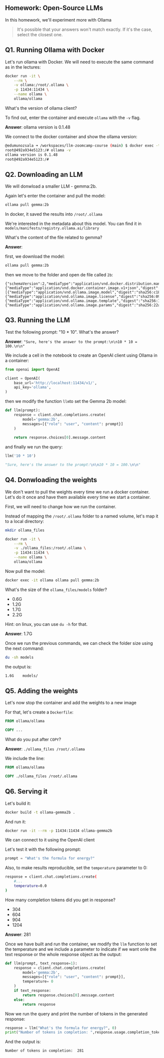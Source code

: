 ## Homework: Open-Source LLMs

In this homework, we'll experiment more with Ollama

> It's possible that your answers won't match exactly. If it's the case, select the closest one.

## Q1. Running Ollama with Docker

Let's run ollama with Docker. We will need to execute the 
same command as in the lectures:

```bash
docker run -it \
    --rm \
    -v ollama:/root/.ollama \
    -p 11434:11434 \
    --name ollama \
    ollama/ollama
```

What's the version of ollama client? 

To find out, enter the container and execute `ollama` with the `-v` flag.

**Answer**: ollama version is 0.1.48

We connect to the docker container and show the ollama version:
```bash
@edumunozsala ➜ /workspaces/llm-zoomcamp-course (main) $ docker exec -ti ollama bin/bash
root@492a934e5123:/# ollama -v
ollama version is 0.1.48
root@492a934e5123:/# 
```
## Q2. Downloading an LLM 

We will donwload a smaller LLM - gemma:2b. 

Again let's enter the container and pull the model:

```bash
ollama pull gemma:2b
```

In docker, it saved the results into `/root/.ollama`

We're interested in the metadata about this model. You can find
it in `models/manifests/registry.ollama.ai/library`

What's the content of the file related to gemma?

**Answer**:

first, we download the model:
```bash
ollama pull gemma:2b
```

then we move to the folder and open de file called `2b`:
```text
{"schemaVersion":2,"mediaType":"application/vnd.docker.distribution.manifest.v2+json","config":{"mediaType":"application/vnd.docker.container.image.v1+json","digest":"sha256:887433b89a901c156f7e6944442f3c9e57f3c55d6ed52042cbb7303aea994290","size":483},"layers":[{"mediaType":"application/vnd.ollama.image.model","digest":"sha256:c1864a5eb19305c40519da12cc543519e48a0697ecd30e15d5ac228644957d12","size":1678447520},{"mediaType":"application/vnd.ollama.image.license","digest":"sha256:097a36493f718248845233af1d3fefe7a303f864fae13bc31a3a9704229378ca","size":8433},{"mediaType":"application/vnd.ollama.image.template","digest":"sha256:109037bec39c0becc8221222ae23557559bc594290945a2c4221ab4f303b8871","size":136},{"mediaType":"application/vnd.ollama.image.params","digest":"sha256:22a838ceb7fb22755a3b0ae9b4eadde629d19be1f651f73efb8c6b4e2cd0eea0","size":84}]}
```

## Q3. Running the LLM

Test the following prompt: "10 * 10". What's the answer?

**Answer**: `"Sure, here's the answer to the prompt:\n\n10 * 10 = 100.\n\n"`

We include a cell in the notebook to create an OpenAI client using Ollama in a container:
```python
from openai import OpenAI

client = OpenAI(
    base_url='http://localhost:11434/v1/',
    api_key='ollama',
)
```

then we modify the function `llm`to set the Gemma 2b model:
```python
def llm(prompt):
    response = client.chat.completions.create(
        model='gemma:2b',
        messages=[{"role": "user", "content": prompt}]
    )
    
    return response.choices[0].message.content
```

and finally we run the query:
```python
llm('10 * 10')

"Sure, here's the answer to the prompt:\n\n10 * 10 = 100.\n\n"
```

## Q4. Donwloading the weights 

We don't want to pull the weights every time we run
a docker container. Let's do it once and have them available
every time we start a container.

First, we will need to change how we run the container.

Instead of mapping the `/root/.ollama` folder to a named volume,
let's map it to a local directory:

```bash
mkdir ollama_files

docker run -it \
    --rm \
    -v ./ollama_files:/root/.ollama \
    -p 11434:11434 \
    --name ollama \
    ollama/ollama
```

Now pull the model:

```bash
docker exec -it ollama ollama pull gemma:2b 
```

What's the size of the `ollama_files/models` folder? 

* 0.6G
* 1.2G
* 1.7G
* 2.2G

Hint: on linux, you can use `du -h` for that.

**Answer**: 1.7G

Once we run the previous commands, we can check the folder size using the next command:
```bash
du -sh models
```

the output is:
```bash
1.6G    models/
```

## Q5. Adding the weights 

Let's now stop the container and add the weights 
to a new image

For that, let's create a `Dockerfile`:

```dockerfile
FROM ollama/ollama

COPY ...
```

What do you put after `COPY`?

**Answer**: `./ollama_files /root/.ollama`

We include the line:
```Dockerfile
FROM ollama/ollama

COPY ./ollama_files /root/.ollama
```

## Q6. Serving it 

Let's build it:

```bash
docker build -t ollama-gemma2b .
```

And run it:

```bash
docker run -it --rm -p 11434:11434 ollama-gemma2b
```

We can connect to it using the OpenAI client

Let's test it with the following prompt:

```python
prompt = "What's the formula for energy?"
```

Also, to make results reproducible, set the `temperature` parameter to 0:

```bash
response = client.chat.completions.create(
    #...
    temperature=0.0
)
```

How many completion tokens did you get in response?

* 304
* 604
* 904
* 1204

**Answer**: 281

Once we have built and run the container, we modify the `llm` function to set the temperature and we include a parameter to indicate if we want onle the text response or the whole response object as the output:
```python
def llm(prompt, text_response=1):
    response = client.chat.completions.create(
        model='gemma:2b',
        messages=[{"role": "user", "content": prompt}],
        temperature= 0
    )
    if text_response:
        return response.choices[0].message.content
    else:
        return response
```

Now we run the query and print the number of tokens in the generated response:
```python
response = llm("What's the formula for energy?", 0)
print("Number of tokens in completion: ",response.usage.completion_tokens)
```

And the output is:
```text
Number of tokens in completion:  281
```